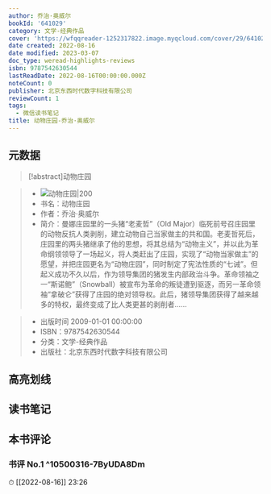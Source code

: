 ```yaml
---
author: 乔治·奥威尔
bookId: '641029'
category: 文学-经典作品
cover: 'https://wfqqreader-1252317822.image.myqcloud.com/cover/29/641029/t7_641029.jpg'
date created: 2022-08-16
date modified: 2023-03-07
doc_type: weread-highlights-reviews
isbn: 9787542630544
lastReadDate: 2022-08-16T00:00:00.000Z
noteCount: 0
publisher: 北京东西时代数字科技有限公司
reviewCount: 1
tags:
  - 微信读书笔记
title: 动物庄园-乔治·奥威尔
---
```


## 元数据

>[!abstract]动物庄园

> - ![动物庄园|200](https://wfqqreader-1252317822.image.myqcloud.com/cover/29/641029/t7_641029.jpg)
> - 书名：动物庄园
> - 作者：乔治·奥威尔
> - 简介：曼娜庄园里的一头猪“老麦哲”（Old Major）临死前号召庄园里的动物反抗人类剥削，建立动物自己当家做主的共和国。老麦哲死后，庄园里的两头猪继承了他的思想，将其总结为“动物主义”，并以此为革命纲领领导了一场起义，将人类赶出了庄园，实现了“动物当家做主”的愿望，并把庄园更名为“动物庄园”，同时制定了宪法性质的“七诫”。但起义成功不久以后，作为领导集团的猪发生内部政治斗争。革命领袖之一“斯诺鲍”（Snowball）被宣布为革命的叛徒遭到驱逐，而另一革命领袖“拿破仑”获得了庄园的绝对领导权。此后，猪领导集团获得了越来越多的特权，最终变成了比人类更甚的剥削者……

> - 出版时间 2009-01-01 00:00:00
> - ISBN：9787542630544
> - 分类：文学-经典作品
> - 出版社：北京东西时代数字科技有限公司

## 高亮划线

## 读书笔记

## 本书评论

### 书评 No.1 ^10500316-7ByUDA8Dm

⏱ [[2022-08-16]] 23:26
